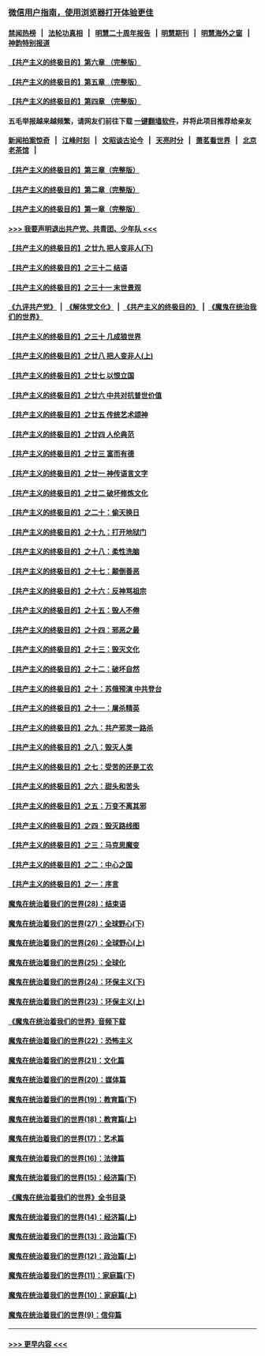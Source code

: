 ### [微信用户指南，使用浏览器打开体验更佳](https://github.com/gfw-breaker/banned-news1/blob/master/indexes/wechat-guide.md?t=0)
#### [禁闻热榜](热点新闻.md?t=0)  &nbsp;&nbsp;|&nbsp;&nbsp; [法轮功真相](https://github.com/gfw-breaker/truth/blob/master/README.md?t=0) &nbsp;&nbsp;|&nbsp;&nbsp; [明慧二十周年报告](https://github.com/gfw-breaker/mh-reports/blob/master/README.md?t=0) &nbsp;&nbsp;|&nbsp;&nbsp;[明慧期刊](https://github.com/gfw-breaker/mh-qikan) &nbsp;&nbsp;|&nbsp;&nbsp; [明慧海外之窗](https://github.com/gfw-breaker/mh-news/blob/master/README.md?t=0) &nbsp;&nbsp;|&nbsp;&nbsp; [神韵特别报道](https://github.com/gfw-breaker/mh-news/blob/master/shenyun.md?t=0)
#### [【共产主义的终极目的】第六章 （完整版）](../pages/nsc422/n11428913.md?t=02032322) 
#### [【共产主义的终极目的】第五章 （完整版）](../pages/nsc422/n11428912.md?t=02032322) 
#### [【共产主义的终极目的】第四章 （完整版）](../pages/nsc422/n11428907.md?t=02032322) 
#### 五毛举报越来越频繁，请网友们前往下载 [一键翻墙软件](https://github.com/gfw-breaker/ssr-accounts)，并将此项目推荐给亲友
#### [新闻拍案惊奇](https://github.com/gfw-breaker/banned-news1/blob/master/pages/link4.md) &nbsp;&nbsp;|&nbsp;&nbsp; [江峰时刻](https://github.com/gfw-breaker/banned-news1/blob/master/pages/link4.md) &nbsp;&nbsp;|&nbsp;&nbsp; [文昭谈古论今](https://github.com/gfw-breaker/banned-news1/blob/master/pages/link4.md) &nbsp;&nbsp;|&nbsp;&nbsp; [天亮时分](https://github.com/gfw-breaker/banned-news1/blob/master/pages/link4.md) &nbsp;&nbsp;|&nbsp;&nbsp; [萧茗看世界](https://github.com/gfw-breaker/banned-news1/blob/master/pages/link4.md) &nbsp;&nbsp;|&nbsp;&nbsp; [北京老茶馆](https://github.com/gfw-breaker/banned-news1/blob/master/pages/link4.md) &nbsp;&nbsp;|&nbsp;&nbsp; 
#### [【共产主义的终极目的】第三章（完整版）](../pages/nsc422/n11428848.md?t=02032322) 
#### [【共产主义的终极目的】第二章（完整版）](../pages/nsc422/n11428831.md?t=02032322) 
#### [【共产主义的终极目的】第一章（完整版）](../pages/nsc422/n11417651.md?t=02032322) 
#### [>>> 我要声明退出共产党、共青团、少年队 <<<](https://github.com/begood0513/goodnews/blob/master/quit/letter.md) 
#### [【共产主义的终极目的】之廿九 把人变非人(下)](../pages/nsc422/n11344140.md?t=02032322) 
#### [【共产主义的终极目的】之三十二 结语](../pages/nsc422/n11360535.md?t=02032322) 
#### [【共产主义的终极目的】之三十一 末世景观](../pages/nsc422/n11351129.md?t=02032322) 
#### [《九评共产党》](https://github.com/begood0513/9ping.md/blob/master/README.md) &nbsp;|&nbsp; [《解体党文化》](../../../../jtdwh.md/blob/master/README.md)  &nbsp;|&nbsp; [《共产主义的终极目的》](../../../../gczydzjmd.md/blob/master/README.md) &nbsp;|&nbsp; [《魔鬼在统治我们的世界》](../../../../mgztzwmdsj.md/blob/master/README.md) 
#### [【共产主义的终极目的】之三十 几成狼世界](../pages/nsc422/n11348280.md?t=02032322) 
#### [【共产主义的终极目的】之廿八 把人变非人(上)](../pages/nsc422/n11340492.md?t=02032322) 
#### [【共产主义的终极目的】之廿七 以恨立国](../pages/nsc422/n11336944.md?t=02032322) 
#### [【共产主义的终极目的】之廿六 中共对抗普世价值](../pages/nsc422/n11324785.md?t=02032322) 
#### [【共产主义的终极目的】之廿五 传统艺术颂神](../pages/nsc422/n11296396.md?t=02032322) 
#### [【共产主义的终极目的】之廿四 人伦典范](../pages/nsc422/n11296397.md?t=02032322) 
#### [【共产主义的终极目的】之廿三 富而有德](../pages/nsc422/n11283598.md?t=02032322) 
#### [【共产主义的终极目的】之廿一 神传语言文字](../pages/nsc422/n11263265.md?t=02032322) 
#### [【共产主义的终极目的】之廿二 破坏修炼文化](../pages/nsc422/n11245728.md?t=02032322) 
#### [【共产主义的终极目的】之二十：偷天换日](../pages/nsc422/n11238846.md?t=02032322) 
#### [【共产主义的终极目的】之十九：打开地狱门](../pages/nsc422/n11206376.md?t=02032322) 
#### [【共产主义的终极目的】之十八：柔性洗脑](../pages/nsc422/n11199994.md?t=02032322) 
#### [【共产主义的终极目的】之十七：颠倒善恶](../pages/nsc422/n11179782.md?t=02032322) 
#### [【共产主义的终极目的】之十六：反神骂祖宗](../pages/nsc422/n11166798.md?t=02032322) 
#### [【共产主义的终极目的】之十五：毁人不倦](../pages/nsc422/n11166792.md?t=02032322) 
#### [【共产主义的终极目的】之十四：邪恶之最](../pages/nsc422/n11150249.md?t=02032322) 
#### [【共产主义的终极目的】之十三：毁灭文化](../pages/nsc422/n11135227.md?t=02032322) 
#### [【共产主义的终极目的】之十二：破坏自然](../pages/nsc422/n11135214.md?t=02032322) 
#### [【共产主义的终极目的】之十：苏俄预演 中共登台](../pages/nsc422/n11118424.md?t=02032322) 
#### [【共产主义的终极目的】之十一：屠杀精英](../pages/nsc422/n11118442.md?t=02032322) 
#### [【共产主义的终极目的】之九：共产邪灵一路杀](../pages/nsc422/n11114139.md?t=02032322) 
#### [【共产主义的终极目的】之八：毁灭人类](../pages/nsc422/n11108503.md?t=02032322) 
#### [【共产主义的终极目的】之七：受苦的还是工农](../pages/nsc422/n11101809.md?t=02032322) 
#### [【共产主义的终极目的】之六：甜头和苦头](../pages/nsc422/n11096971.md?t=02032322) 
#### [【共产主义的终极目的】之五：万变不离其邪](../pages/nsc422/n11091285.md?t=02032322) 
#### [【共产主义的终极目的】之四：毁灭路线图](../pages/nsc422/n11086284.md?t=02032322) 
#### [【共产主义的终极目的】之三：马克思魔变](../pages/nsc422/n11061941.md?t=02032322) 
#### [【共产主义的终极目的】之二：中心之国](../pages/nsc422/n11047728.md?t=02032322) 
#### [【共产主义的终极目的】之一：序言](../pages/nsc422/n11086077.md?t=02032322) 
#### [魔鬼在统治着我们的世界(28)：结束语](../pages/nsc422/n10936246.md?t=02032322) 
#### [魔鬼在统治着我们的世界(27)：全球野心(下)](../pages/nsc422/n10928319.md?t=02032322) 
#### [魔鬼在统治着我们的世界(26)：全球野心(上)](../pages/nsc422/n10900318.md?t=02032322) 
#### [魔鬼在统治着我们的世界(25)：全球化](../pages/nsc422/n10788205.md?t=02032322) 
#### [魔鬼在统治着我们的世界(24)：环保主义(下)](../pages/nsc422/n10695307.md?t=02032322) 
#### [魔鬼在统治着我们的世界(23)：环保主义(上)](../pages/nsc422/n10688613.md?t=02032322) 
#### [《魔鬼在统治着我们的世界》音频下载](../pages/nsc422/n10635553.md?t=02032322) 
#### [魔鬼在统治着我们的世界(22)：恐怖主义](../pages/nsc422/n10614727.md?t=02032322) 
#### [魔鬼在统治着我们的世界(21)：文化篇](../pages/nsc422/n10597706.md?t=02032322) 
#### [魔鬼在统治着我们的世界(20)：媒体篇](../pages/nsc422/n10586579.md?t=02032322) 
#### [魔鬼在统治着我们的世界(19)：教育篇(下)](../pages/nsc422/n10564808.md?t=02032322) 
#### [魔鬼在统治着我们的世界(18)：教育篇(上)](../pages/nsc422/n10526970.md?t=02032322) 
#### [魔鬼在统治着我们的世界(17)：艺术篇](../pages/nsc422/n10499093.md?t=02032322) 
#### [魔鬼在统治着我们的世界(16)：法律篇](../pages/nsc422/n10485969.md?t=02032322) 
#### [魔鬼在统治着我们的世界(15)：经济篇(下)](../pages/nsc422/n10469975.md?t=02032322) 
#### [《魔鬼在统治着我们的世界》全书目录](../pages/nsc422/n10464261.md?t=02032322) 
#### [魔鬼在统治着我们的世界(14)：经济篇(上)](../pages/nsc422/n10457370.md?t=02032322) 
#### [魔鬼在统治着我们的世界(13)：政治篇(下)](../pages/nsc422/n10448270.md?t=02032322) 
#### [魔鬼在统治着我们的世界(12)：政治篇(上)](../pages/nsc422/n10444576.md?t=02032322) 
#### [魔鬼在统治着我们的世界(11)：家庭篇(下)](../pages/nsc422/n10440961.md?t=02032322) 
#### [魔鬼在统治着我们的世界(10)：家庭篇(上)](../pages/nsc422/n10435448.md?t=02032322) 
#### [魔鬼在统治着我们的世界(9)：信仰篇](../pages/nsc422/n10432159.md?t=02032322) 

----
#### [ >>> 更早内容 <<< ](../indexes/nsc422-earlier.md)
